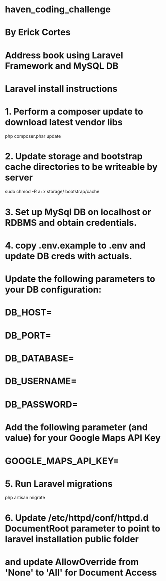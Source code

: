 # haven_coding_challenge
#
# By Erick Cortes
# Address book using Laravel Framework and MySQL DB
#
#
#
# Laravel install instructions
#
# 1. Perform a composer update to download latest vendor libs
php composer.phar update

# 2. Update storage and bootstrap cache directories to be writeable by server
sudo chmod -R a+x storage/ bootstrap/cache

# 3. Set up MySql DB on localhost or RDBMS and obtain credentials.
# 4. copy .env.example to .env and update DB creds with actuals.
#    Update the following parameters to your DB configuration:
#    DB_HOST=
#    DB_PORT=
#    DB_DATABASE=
#    DB_USERNAME=
#    DB_PASSWORD=
#
#    Add the following parameter (and value) for your Google Maps API Key
#    GOOGLE_MAPS_API_KEY=
#
# 5. Run Laravel migrations
php artisan migrate

# 6. Update /etc/httpd/conf/httpd.d DocumentRoot parameter to point to laravel installation public folder 
#    and update AllowOverride from 'None' to 'All' for Document Access
